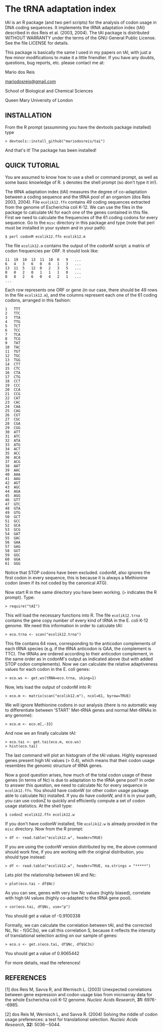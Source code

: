 # The tRNA adaptation index

tAI is an R package (and two perl scripts) for the 
analysis of codon usage in DNA coding sequences. It implements the tRNA
adaptation index (tAI) described in dos Reis et al. (2003, 2004). The tAI 
package is distributed WITHOUT WARRANTY under the terms of the GNU General 
Public License. See the file LICENSE for details.

This package is basically the same I used in my papers on tAI, with just a few minor 
modifications to make it a little friendlier. If you have any doubts, questions, 
bug reports, etc. please contact me at:

Mario dos Reis

mariodosreis@gmail.com

School of Biological and Chemical Sciences

Queen Mary University of London


INSTALLATION
----------------------------------------------------------------------

From the R prompt (assumming you have the devtools package installed) type
~~~
> devtools::install_github("mariodosreis/tai")
~~~
And that's it! The package has been installed!


QUICK TUTORIAL
----------------------------------------------------------------------

You are assumed to know how to use a shell or command prompt, as well as
some basic knowledge of R. `$` denotes the shell prompt (so don't type
it in!).

The tRNA adaptation index (tAI) measures the degree of co-adaptation
between a coding sequence and the tRNA pool of an organism (dos Reis 2003, 2004). File
`ecolik12.ffn` contains 49 coding sequences extracted from the genome
of Escherichia coli K-12. We can use the files in the package to
calculate tAI for each one of the genes contained in this file. First we
need to calculate the frequencies of the 61 coding codons for every
sequence. Go to the `misc` directory in this package and
type (note that perl must be installed in your system and in your path):
~~~
$ perl codonM ecolik12.ffn ecolik12.m
~~~
The file `ecolik12.m` contains the output of the codonM script: a
matrix of codon frequencies per ORF. It should look like:
~~~
11	19	10	13	11	10	6	9	...
6	4	3	6	0	6	1	3	...
13	11	5	12	0	2	3	5	...
0	0	2	0	1	1	1	0	...
8	8	2	6	0	4	2	1	...
...
~~~
Each row represents one ORF or gene (in our case, there should be 49
rows in the file `ecolik12.m`), and the columns represent each one of
the 61 coding codons, arranged in this fashion:
~~~
1	TTT
2	TTC
3	TTA
4	TTG
5	TCT
6	TCC
7	TCA
8	TCG
9	TAT
10	TAC
11	TGT
12	TGC
13	TGG
14	CTT
15	CTC
16	CTA
17	CTG
18	CCT
19	CCC
20	CCA
21	CCG
22	CAT
23	CAC
24	CAA
25	CAG
26	CGT
27	CGC
28	CGA
29	CGG
30	ATT
31	ATC
32	ATA
33	ATG
34	ACT
35	ACC
36	ACA
37	ACG
38	AAT
39	AAC
40	AAA
41	AAG
42	AGT
43	AGC
44	AGA
45	AGG
46	GTT
47	GTC
48	GTA
49	GTG
50	GCT
51	GCC
52	GCA
53	GCG
54	GAT
55	GAC
56	GAA
57	GAG
58	GGT
59	GGC
60	GGA
61	GGG
~~~
Notice that STOP codons have been excluded. codonM, also ignores the
first codon in every sequence, this is because it is always a
Methionine codon (even if its not coded by the canonical ATG).

Now start R in the same directory you have been working. (`>` indicates
the R prompt). Type:
~~~
> require("tAI")
~~~
This will load the necessary functions into R. The file
`ecolik12.trna` contains the gene copy number of every kind of tRNA in
the E. coli K-12 genome. We need this information in order to
calculate tAI:
~~~
> eco.trna <- scan("ecolik12.trna")
~~~
This file contains 64 rows, corresponding to the anticodon complements of
each tRNA species (e.g. if the tRNA anticodon is GAA, the complement is TTC). The tRNAs 
are ordered according to their anticodon complement, in the same order as in codonM's
output as indicated above (but with added STOP codon complements). Now we can calculate 
the relative adaptiveness values for each codon in the E. coli genes:
~~~
> eco.ws <- get.ws(tRNA=eco.trna, sking=1)
~~~
Now, lets load the output of codonM into R:
~~~
> eco.m <- matrix(scan("ecolik12.m"), ncol=61, byrow=TRUE)
~~~
We will ignore Methionine codons in our analysis (there is no
automatic way to differentiate between 'START' Met-tRNA genes and
normal Met-tRNAs in any genome):
~~~
> eco.m <- eco.m[,-33]
~~~
And now we an finally calculate tAI:
~~~
> eco.tai <- get.tai(eco.m, eco.ws)
> hist(eco.tai)
~~~
The last command will plot an histogram of the tAI values. Highly
expressed genes present high tAI values (> 0.4), which means that
their codon usage resembles the genomic structure of tRNA genes.

Now a good question arises, how much of the total codon usage of these
genes (in terms of Nc) is due to adaptation to the tRNA gene pool? In
order to answer this question, we need to calculate Nc for every
sequence in `ecolik12.ffn`. You should have codonW (or other codon usage
package able to calculate Nc) installed. If you do have codonW, and it
is in your path, you can use codonZ to quickly and efficiently compute
a set of codon usage statistics. At the shell type:
~~~
$ codonZ ecolik12.ffn ecolik12.w
~~~
If you don't have codonW installed, file `ecolik12.w` is already provided
in the `misc` directory. Now from the R prompt:
~~~
> df <- read.table("ecolik12.w", header=TRUE)
~~~
If you are using the codonW version distributed by me, the above
command should work fine, if you are working with the original
distribution, you should type instead:
~~~
> df <- read.table("ecolik12.w", header=TRUE, na.strings = "*****")
~~~
Lets plot the relationship between tAI and Nc:
~~~
> plot(eco.tai ~ df$Nc)
~~~
As you can see, genes with very low Nc values (highly biased),
correlate with high tAI values (highly co-adapted to the tRNA gene
pool).
~~~
> cor(eco.tai, df$Nc, use="p")
~~~
You should get a value of -0.9100338

Formally, we can calculate the correlation between tAI, and the
corrected Nc, Nc - f(GC3s), we call this correlation S, because it
reflects the intensity of translational selection acting on our sample
of genes:
~~~
> eco.s <- get.s(eco.tai, df$Nc, df$GC3s)
~~~
You should get a value of 0.9065442

For more details, read the references!



REFERENCES
----------------------------------------------------------------------

[1] dos Reis M, Savva R, and Wernisch L. (2003) Unexpected correlations between gene expression and codon usage bias from microarray data for the whole Escherichia coli K-12 genome. *Nucleic Acids Research*, **31:** 6976--6985.

[2] dos Reis M, Wernisch L, and Savva R. (2004) Solving the riddle of codon usage preferences: a test for translational selection. *Nucleic Acids Research*, **32:** 5036--5044.
